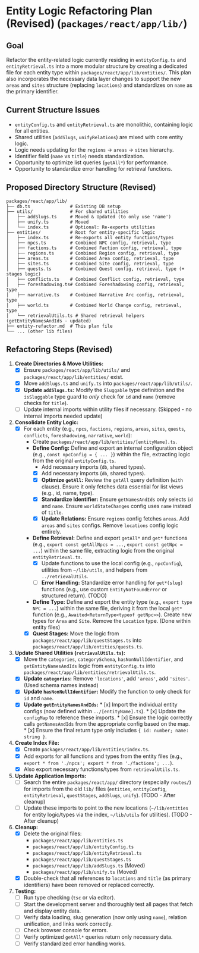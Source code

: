 # Entity Logic Refactoring Plan (Revised) (`packages/react/app/lib/`)

## Goal
Refactor the entity-related logic currently residing in `entityConfig.ts` and `entityRetrieval.ts` into a more modular structure by creating a dedicated file for each entity type within `packages/react/app/lib/entities/`. This plan also incorporates the necessary data layer changes to support the new `areas` and `sites` structure (replacing `locations`) and standardizes on `name` as the primary identifier.

## Current Structure Issues
- `entityConfig.ts` and `entityRetrieval.ts` are monolithic, containing logic for all entities.
- Shared utilities (`addSlugs`, `unifyRelations`) are mixed with core entity logic.
- Logic needs updating for the `regions` -> `areas` -> `sites` hierarchy.
- Identifier field (`name` vs `title`) needs standardization.
- Opportunity to optimize list queries (`getAll*`) for performance.
- Opportunity to standardize error handling for retrieval functions.

## Proposed Directory Structure (Revised)

```
packages/react/app/lib/
├── db.ts               # Existing DB setup
├── utils/              # For shared utilities
│   ├── addSlugs.ts     # Moved & Updated (to only use 'name')
│   ├── unify.ts        # Moved
│   └── index.ts        # Optional: Re-exports utilities
├── entities/           # Root for entity-specific logic
│   ├── index.ts        # Re-exports all entity functions/types
│   ├── npcs.ts         # Combined NPC config, retrieval, type
│   ├── factions.ts     # Combined Faction config, retrieval, type
│   ├── regions.ts      # Combined Region config, retrieval, type
│   ├── areas.ts        # Combined Area config, retrieval, type
│   ├── sites.ts        # Combined Site config, retrieval, type
│   ├── quests.ts       # Combined Quest config, retrieval, type (+ stages logic)
│   ├── conflicts.ts    # Combined Conflict config, retrieval, type
│   ├── foreshadowing.ts# Combined Foreshadowing config, retrieval, type
│   ├── narrative.ts    # Combined Narrative Arc config, retrieval, type
│   ├── world.ts        # Combined World Change config, retrieval, type
│   └── retrievalUtils.ts # Shared retrieval helpers (getEntityNamesAndIds - updated)
├── entity-refactor.md  # This plan file
└── ... (other lib files)
```

## Refactoring Steps (Revised)

1.  **Create Directories & Move Utilities:**
    *   [x] Ensure `packages/react/app/lib/utils/` and `packages/react/app/lib/entities/` exist.
    *   [x] Move `addSlugs.ts` and `unify.ts` into `packages/react/app/lib/utils/`.
    *   [x] **Update `addSlugs.ts`:** Modify the `Sluggable` type definition and the `isSluggable` type guard to *only* check for `id` and `name` (remove checks for `title`).
    *   [ ] Update internal imports within utility files if necessary. (Skipped - no internal imports needed update)

2.  **Consolidate Entity Logic:**
    *   [x] For each entity (e.g., `npcs`, `factions`, `regions`, `areas`, `sites`, `quests`, `conflicts`, `foreshadowing`, `narrative`, `world`):
        *   Create `packages/react/app/lib/entities/[entityName].ts`.
        *   **Define Config:** Define and export an internal configuration object (e.g., `const npcConfig = { ... }`) within the file, extracting logic from the original `entityConfig.ts`.
            *   Add necessary imports (`db`, shared types).
            *   [x] Add necessary imports (`db`, shared types).
            *   [x] **Optimize `getAll`:** Review the `getAll` query definition (`with` clause). Ensure it only fetches data essential for list views (e.g., id, name, type).
            *   [x] **Standardize Identifier:** Ensure `getNamesAndIds` only selects `id` and `name`. Ensure `worldStateChanges` config uses `name` instead of `title`.
            *   [x] **Update Relations:** Ensure `regions` config fetches `areas`. Add `areas` and `sites` configs. Remove `locations` config logic entirely.
        *   **Define Retrieval:** Define and export `getAll*` and `get*` functions (e.g., `export const getAllNpcs = ...`, `export const getNpc = ...`) within the same file, extracting logic from the original `entityRetrieval.ts`.
            *   [x] Update functions to use the local config (e.g., `npcConfig`), utilities from `~/lib/utils`, and helpers from `../retrievalUtils`.
            *   [ ] **Error Handling:** Standardize error handling for `get*(slug)` functions (e.g., use custom `EntityNotFoundError` or structured return). (TODO)
        *   **Define Type:** Define and export the entity type (e.g., `export type NPC = ...`) within the same file, deriving it from the local `get*` function (e.g., `Awaited<ReturnType<typeof getNpc>>`). Create new types for `Area` and `Site`. Remove the `Location` type. (Done within entity files)
        *   [x] **Quest Stages:** Move the logic from `packages/react/app/lib/questStages.ts` into `packages/react/app/lib/entities/quests.ts`.

3.  **Update Shared Utilities (`retrievalUtils.ts`):**
    *   [x] Move the `categories`, `categorySchema`, `hasNonNullIdentifier`, and `getEntityNamesAndIds` logic from `entityConfig.ts` into `packages/react/app/lib/entities/retrievalUtils.ts`.
    *   [x] **Update `categories`:** Remove `'locations'`, add `'areas'`, add `'sites'`. (Used schema names instead)
    *   [x] **Update `hasNonNullIdentifier`:** Modify the function to only check for `id` and `name`.
    *   [x] **Update `getEntityNamesAndIds`:**
            *   [x] Import the individual entity configs (now defined within `../[entityName].ts`).
            *   [x] Update the `configMap` to reference these imports.
            *   [x] Ensure the logic correctly calls `getNamesAndIds` from the appropriate config based on the map.
            *   [x] Ensure the final return type only includes `{ id: number; name: string }`.

4.  **Create Index File:**
    *   [x] Create `packages/react/app/lib/entities/index.ts`.
    *   [x] Add exports for all functions and types from the entity files (e.g., `export * from './npcs'; export * from './factions'; ...`).
    *   [x] Also export necessary functions/types from `retrievalUtils.ts`.

5.  **Update Application Imports:**
    *   [ ] Search the entire `packages/react/app/` directory (especially `routes/`) for imports from the old `lib/` files (`entities`, `entityConfig`, `entityRetrieval`, `questStages`, `addSlugs`, `unify`). (TODO - After cleanup)
    *   [ ] Update these imports to point to the new locations (`~/lib/entities` for entity logic/types via the index, `~/lib/utils` for utilities). (TODO - After cleanup)

6.  **Cleanup:**
    *   [x] Delete the original files:
        *   `packages/react/app/lib/entities.ts`
        *   `packages/react/app/lib/entityConfig.ts`
        *   `packages/react/app/lib/entityRetrieval.ts`
        *   `packages/react/app/lib/questStages.ts`
        *   `packages/react/app/lib/addSlugs.ts` (Moved)
        *   `packages/react/app/lib/unify.ts` (Moved)
    *   [x] Double-check that all references to `locations` and `title` (as primary identifiers) have been removed or replaced correctly.

7.  **Testing:**
    *   [ ] Run type checking (`tsc` or via editor).
    *   [ ] Start the development server and thoroughly test all pages that fetch and display entity data.
    *   [ ] Verify data loading, slug generation (now only using `name`), relation unification, and links work correctly.
    *   [ ] Check browser console for errors.
    *   [ ] Verify optimized `getAll*` queries return only necessary data.
    *   [ ] Verify standardized error handling works.
